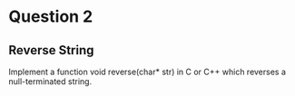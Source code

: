 # Question 2
## Reverse String
Implement a function void reverse(char* str) in C or C++ which reverses a null-terminated string.
